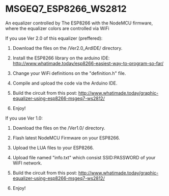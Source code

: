 # MSGEQ7_ESP8266_WS2812
An equalizer controlled by The ESP8266 with the NodeMCU firmware, where the equalizer colors are controlled via WiFi

If you use Ver 2.0 of this equalizer (preffered): 
   1. Download the files on the /Ver2.0_ArdIDE/ directory.
   
   2. Install the ESP8266 library on the arduino IDE:
      http://www.whatimade.today/esp8266-easiest-way-to-program-so-far/
   
   3. Change your WiFi definitions on the "definition.h" file.
    
   4. Compile and upload the code via the Arduino IDE.
    
   5. Build the circuit from this post:
      http://www.whatimade.today/graphic-equalizer-using-esp8266-msgeq7-ws2812/
   
   6. Enjoy!   


If you use Ver 1.0:
   1. Download the files on the /Ver1.0/ directory.
   
   2. Flash latest NodeMCU Firmware on your ESP8266.
   
   3. Upload the LUA files to your ESP8266.
   
   4. Upload file named "info.txt" which consist SSID:PASSWORD of your WiFI network.
   
   5. Build the circuit from this post:
      http://www.whatimade.today/graphic-equalizer-using-esp8266-msgeq7-ws2812/
   
   6. Enjoy! 
